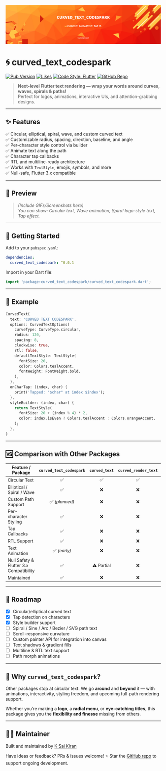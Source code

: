 
<img src="https://raw.githubusercontent.com/Katayath-Sai-Kiran/curved_text_codespark/main/assets/banner.png" alt="Curved Text Codespark" />

# 🌀 curved_text_codespark

[![Pub Version](https://img.shields.io/pub/v/curved_text_codespark)](https://pub.dev/packages/curved_text_codespark)
[![Likes](https://img.shields.io/pub/likes/curved_text_codespark)](https://pub.dev/packages/curved_text_codespark/score)
[![Code Style: Flutter](https://img.shields.io/badge/style-flutter-blue)](https://flutter.dev)
[![GitHub Repo](https://img.shields.io/badge/github-source-black?logo=github)](https://github.com/Katayath-Sai-Kiran/curved_text_codespark)

> **Next-level Flutter text rendering — wrap your words around curves, waves, spirals & paths!**  
> Perfect for logos, animations, interactive UIs, and attention-grabbing designs.

---

## ✨ Features

✅ Circular, elliptical, spiral, wave, and custom curved text  
✅ Customizable radius, spacing, direction, baseline, and angle  
✅ Per-character style control via builder  
✅ Animate text along the path  
✅ Character tap callbacks  
✅ RTL and multiline-ready architecture  
✅ Works with `TextStyle`, emojis, symbols, and more  
✅ Null-safe, Flutter 3.x compatible

---

## 📸 Preview

> *(Include GIFs/Screenshots here)*  
> _You can show: Circular text, Wave animation, Spiral logo-style text, Tap effect._

---

## 🚀 Getting Started

Add to your `pubspec.yaml`:

```yaml
dependencies:
  curved_text_codespark: ^0.0.1
````

Import in your Dart file:

```dart
import 'package:curved_text_codespark/curved_text_codespark.dart';
```

---

## 🧪 Example

```dart
CurvedText(
  text: 'CURVED TEXT CODESPARK',
  options: CurvedTextOptions(
    curveType: CurveType.circular,
    radius: 120,
    spacing: 8,
    clockwise: true,
    rtl: false,
    defaultTextStyle: TextStyle(
      fontSize: 20,
      color: Colors.tealAccent,
      fontWeight: FontWeight.bold,
    ),
  ),
  onCharTap: (index, char) {
    print('Tapped: "$char" at index $index');
  },
  styleBuilder: (index, char) {
    return TextStyle(
      fontSize: 20 + (index % 4) * 2,
      color: index.isEven ? Colors.tealAccent : Colors.orangeAccent,
    );
  },
)
```

---

## 🆚 Comparison with Other Packages

| Feature / Package                       | `curved_text_codespark` | `curved_text` | `curved_render_text` | `flutter_circular_text` |
| --------------------------------------- | :---------------------: | :-----------: | :------------------: | :---------------------: |
| Circular Text                           |            ✅            |       ✅       |           ✅          |            ✅            |
| Elliptical / Spiral / Wave              |            ✅            |       ❌       |           ❌          |            ❌            |
| Custom Path Support                     |      ✅ *(planned)*      |       ❌       |           ❌          |            ❌            |
| Per-character Styling                   |            ✅            |       ❌       |           ❌          |            ❌            |
| Tap Callbacks                           |            ✅            |       ❌       |           ❌          |            ❌            |
| RTL Support                             |            ✅            |       ❌       |           ❌          |            ❌            |
| Text Animation                          |       ✅ *(early)*       |       ❌       |           ❌          |            ❌            |
| Null Safety & Flutter 3.x Compatibility |            ✅            |   ⚠️ Partial  |           ❌          |            ❌            |
| Maintained                              |            ✅            |       ❌       |           ❌          |            ❌            |

---

## 🧩 Roadmap

* [x] Circular/elliptical curved text
* [x] Tap detection on characters
* [x] Style builder support
* [ ] Spiral / Sine / Arc / Bezier / SVG path text
* [ ] Scroll-responsive curvature
* [ ] Custom painter API for integration into canvas
* [ ] Text shadows & gradient fills
* [ ] Multiline & RTL text support
* [ ] Path morph animations

---

## 🤔 Why `curved_text_codespark`?

Other packages stop at circular text.
We go **around** and **beyond** it — with animations, interactivity, styling freedom, and upcoming full-path rendering support.

Whether you're making a **logo**, a **radial menu**, or **eye-catching titles**, this package gives you the **flexibility and finesse** missing from others.

---

## 👨‍💻 Maintainer

Built and maintained by [K Sai Kiran](https://pub.dev/publishers/ksaikiran.tech/packages)

Have ideas or feedback? PRs & issues welcome!
⭐️ Star the [GitHub repo](https://github.com/Katayath-Sai-Kiran/curved_text_codespark) to support ongoing development.




